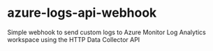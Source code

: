 # azure-logs-api-webhook
Simple webhook to send custom logs to Azure Monitor Log Analytics workspace using the HTTP Data Collector API
